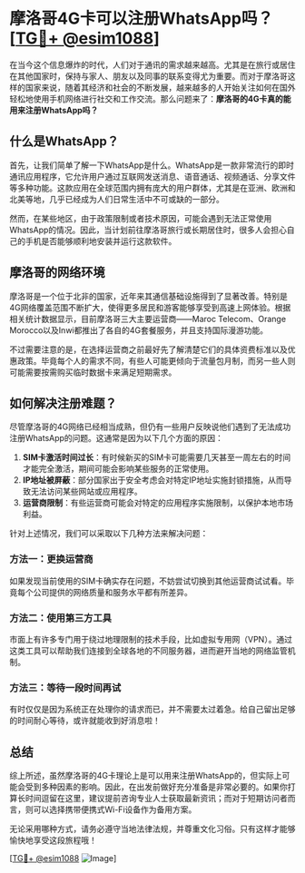 # 摩洛哥4G卡可以注册WhatsApp吗？[[TG💪+ @esim1088](https://t.me/s/esim1088)]

在当今这个信息爆炸的时代，人们对于通讯的需求越来越高。尤其是在旅行或居住在其他国家时，保持与家人、朋友以及同事的联系变得尤为重要。而对于摩洛哥这样的国家来说，随着其经济和社会的不断发展，越来越多的人开始关注如何在国外轻松地使用手机网络进行社交和工作交流。那么问题来了：**摩洛哥的4G卡真的能用来注册WhatsApp吗？**

## 什么是WhatsApp？

首先，让我们简单了解一下WhatsApp是什么。WhatsApp是一款非常流行的即时通讯应用程序，它允许用户通过互联网发送消息、语音通话、视频通话、分享文件等多种功能。这款应用在全球范围内拥有庞大的用户群体，尤其是在亚洲、欧洲和北美等地，几乎已经成为人们日常生活中不可或缺的一部分。

然而，在某些地区，由于政策限制或者技术原因，可能会遇到无法正常使用WhatsApp的情况。因此，当计划前往摩洛哥旅行或长期居住时，很多人会担心自己的手机是否能够顺利地安装并运行这款软件。

## 摩洛哥的网络环境

摩洛哥是一个位于北非的国家，近年来其通信基础设施得到了显著改善。特别是4G网络覆盖范围不断扩大，使得更多居民和游客能够享受到高速上网体验。根据相关统计数据显示，目前摩洛哥三大主要运营商——Maroc Telecom、Orange Morocco以及Inwi都推出了各自的4G套餐服务，并且支持国际漫游功能。

不过需要注意的是，在选择运营商之前最好先了解清楚它们的具体资费标准以及优惠政策。毕竟每个人的需求不同，有些人可能更倾向于流量包月制，而另一些人则可能需要按需购买临时数据卡来满足短期需求。

## 如何解决注册难题？

尽管摩洛哥的4G网络已经相当成熟，但仍有一些用户反映说他们遇到了无法成功注册WhatsApp的问题。这通常是因为以下几个方面的原因：

1. **SIM卡激活时间过长**：有时候新买的SIM卡可能需要几天甚至一周左右的时间才能完全激活，期间可能会影响某些服务的正常使用。
2. **IP地址被屏蔽**：部分国家出于安全考虑会对特定IP地址实施封锁措施，从而导致无法访问某些网站或应用程序。
3. **运营商限制**：有些运营商可能会对特定的应用程序实施限制，以保护本地市场利益。

针对上述情况，我们可以采取以下几种方法来解决问题：

### 方法一：更换运营商
如果发现当前使用的SIM卡确实存在问题，不妨尝试切换到其他运营商试试看。毕竟每个公司提供的网络质量和服务水平都有所差异。

### 方法二：使用第三方工具
市面上有许多专门用于绕过地理限制的技术手段，比如虚拟专用网（VPN）。通过这类工具可以帮助我们连接到全球各地的不同服务器，进而避开当地的网络监管机制。

### 方法三：等待一段时间再试
有时仅仅是因为系统正在处理你的请求而已，并不需要太过着急。给自己留出足够的时间耐心等待，或许就能收到好消息啦！

## 总结

综上所述，虽然摩洛哥的4G卡理论上是可以用来注册WhatsApp的，但实际上可能会受到多种因素的影响。因此，在出发前做好充分准备是非常必要的。如果你打算长时间逗留在这里，建议提前咨询专业人士获取最新资讯；而对于短期访问者而言，则可以选择携带便携式Wi-Fi设备作为备用方案。

无论采用哪种方式，请务必遵守当地法律法规，并尊重文化习俗。只有这样才能够愉快地享受这段旅程哦！

[[TG💪+ @esim1088](https://t.me/s/esim1088) ![Image](https://i.postimg.cc/4NQfJmqS/Snipaste-2025-05-13-00-14-12.png)]